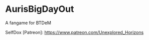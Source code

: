 # AurisBigDayOut
A fangame for BTDeM

SelfDox
[Patreon]: https://www.patreon.com/Unexplored_Horizons

[Royal Road]: https://www.royalroad.com/profile/82702

[ScribbleHub(NSFW)]:https://www.scribblehub.com/profile/67733/toungetied/

[TikTok]:https://www.tiktok.com/@plasmaware

